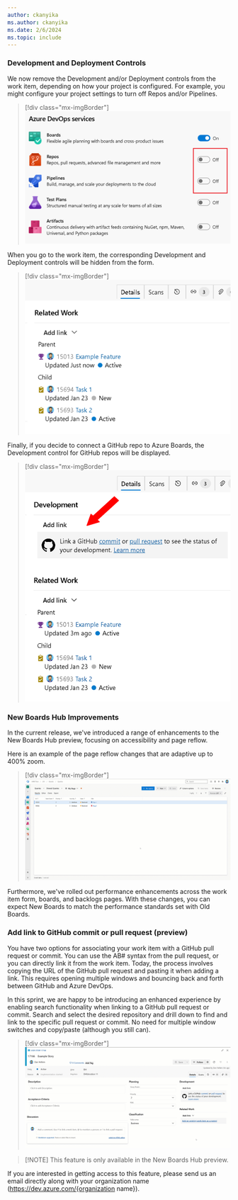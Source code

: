 ```yaml
---
author: ckanyika
ms.author: ckanyika
ms.date: 2/6/2024
ms.topic: include
---
```


### Development and Deployment Controls

We now remove the Development and/or Deployment controls from the work item, depending on how your project is configured. For example, you might configure your project settings to turn off Repos and/or Pipelines.

> [!div class="mx-imgBorder"]
> ![Screenshots of DevOps services.](../../media/234-boards-01.png "Screenshots of DevOps services.")

When you go to the work item, the corresponding Development and Deployment controls will be hidden from the form.

> [!div class="mx-imgBorder"]
> ![Screenshots of related work.](../../media/234-boards-02.png "Screenshots of related work.")

Finally, if you decide to connect a GitHub repo to Azure Boards, the Development control for GitHub repos will be displayed.

> [!div class="mx-imgBorder"]
> ![Screenshots of development control .](../../media/234-boards-03.png "Screenshots of development control .")

### New Boards Hub Improvements

In the current release, we've introduced a range of enhancements to the New Boards Hub preview, focusing on accessibility and page reflow.

Here is an example of the page reflow changes that are adaptive up to 400% zoom.

> [!div class="mx-imgBorder"]
> ![Gif to demo new boards hub improvements.](../../media/234-boards-01.gif "gif to demo new boards hub improvements")

Furthermore, we've rolled out performance enhancements across the work item form, boards, and backlogs pages. With these changes, you can expect New Boards to match the performance standards set with Old Boards.

### Add link to GitHub commit or pull request (preview)

You have two options for associating your work item with a GitHub pull request or commit. You can use the AB# syntax from the pull request, or you can directly link it from the work item. Today, the process involves copying the URL of the GitHub pull request and pasting it when adding a link. This requires opening multiple windows and bouncing back and forth between GitHub and Azure DevOps.

In this sprint, we are happy to be introducing an enhanced experience by enabling search functionality when linking to a GitHub pull request or commit. Search and select the desired repository and drill down to find and link to the specific pull request or commit. No need for multiple window switches and copy/paste (although you still can).

> [!div class="mx-imgBorder"]
> ![Gif to demo add link.](../../media/234-boards-02.gif "gif to demo add link")

> [!NOTE] This feature is only available in the New Boards Hub preview.

If you are interested in getting access to this feature, please send us an email directly along with your organization name (https://dev.azure.com/{organization name}).